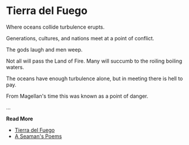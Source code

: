 # Tierra del Fuego


Where oceans collide turbulence erupts.

Generations, cultures, and nations meet at a point of conflict.

The gods laugh and men weep.

Not all will pass the Land of Fire. Many will succumb to the roiling boiling waters.

The oceans have enough turbulence alone, but in meeting there is hell to pay.

From Magellan's time this was known as a point of danger.

...


**Read More**

* [Tierra del Fuego](https://seamansguide.com/book/poem/TierraDelFuego.md)
* [A Seaman's Poems](https://seamansguide.com/book/poem)


